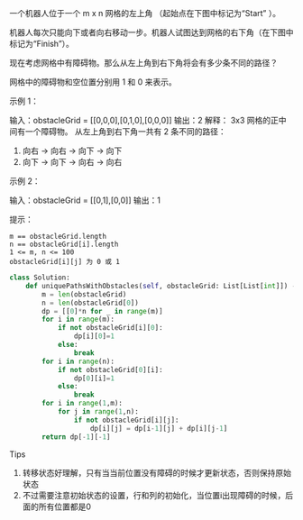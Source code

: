 一个机器人位于一个 m x n 网格的左上角 （起始点在下图中标记为“Start” ）。

机器人每次只能向下或者向右移动一步。机器人试图达到网格的右下角（在下图中标记为“Finish”）。

现在考虑网格中有障碍物。那么从左上角到右下角将会有多少条不同的路径？

网格中的障碍物和空位置分别用 1 和 0 来表示。

 

示例 1：

输入：obstacleGrid = [[0,0,0],[0,1,0],[0,0,0]]
输出：2
解释：
3x3 网格的正中间有一个障碍物。
从左上角到右下角一共有 2 条不同的路径：
1. 向右 -> 向右 -> 向下 -> 向下
2. 向下 -> 向下 -> 向右 -> 向右

示例 2：

输入：obstacleGrid = [[0,1],[0,0]]
输出：1

 

提示：

    m == obstacleGrid.length
    n == obstacleGrid[i].length
    1 <= m, n <= 100
    obstacleGrid[i][j] 为 0 或 1



```python
class Solution:
    def uniquePathsWithObstacles(self, obstacleGrid: List[List[int]]) -> int:
        m = len(obstacleGrid)
        n = len(obstacleGrid[0])
        dp = [[0]*n for _ in range(m)]
        for i in range(m):
            if not obstacleGrid[i][0]:
                dp[i][0]=1
            else:
                break 
        for i in range(n):
            if not obstacleGrid[0][i]:
                dp[0][i]=1
            else:
                break 
        for i in range(1,m):
            for j in range(1,n):
                if not obstacleGrid[i][j]:
                    dp[i][j] = dp[i-1][j] + dp[i][j-1]
        return dp[-1][-1]
```



Tips

1. 转移状态好理解，只有当当前位置没有障碍的时候才更新状态，否则保持原始状态
2. 不过需要注意初始状态的设置，行和列的初始化，当位置i出现障碍的时候，后面的所有位置都是0 